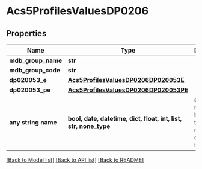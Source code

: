 # Acs5ProfilesValuesDP0206


## Properties
Name | Type | Description | Notes
------------ | ------------- | ------------- | -------------
**mdb_group_name** | **str** |  | 
**mdb_group_code** | **str** |  | 
**dp020053_e** | [**Acs5ProfilesValuesDP0206DP020053E**](Acs5ProfilesValuesDP0206DP020053E.md) |  | 
**dp020053_pe** | [**Acs5ProfilesValuesDP0206DP020053PE**](Acs5ProfilesValuesDP0206DP020053PE.md) |  | 
**any string name** | **bool, date, datetime, dict, float, int, list, str, none_type** | any string name can be used but the value must be the correct type | [optional]

[[Back to Model list]](../README.md#documentation-for-models) [[Back to API list]](../README.md#documentation-for-api-endpoints) [[Back to README]](../README.md)


